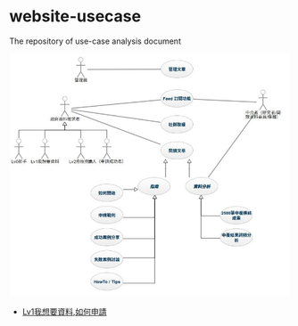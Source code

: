 # website-usecase
The repository of use-case analysis document

![Use-Case diagram](use-case-diagrams/20190425/integrated-version.jpg)

* [Lv1我想要資料,如何申請](https://hackmd.io/i4s82VN0TA6V2wkj4iAbhQ)
